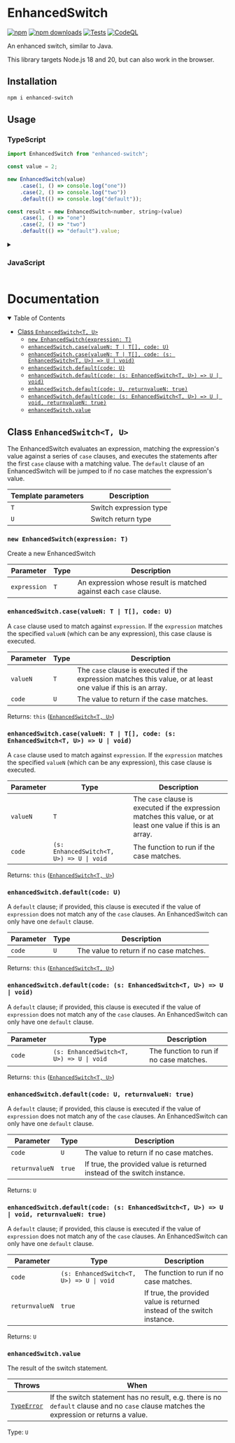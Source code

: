 # EnhancedSwitch

[![npm](https://img.shields.io/npm/v/enhanced-switch)](https://www.npmjs.com/package/enhanced-switch)
[![npm downloads](https://img.shields.io/npm/dt/enhanced-switch?label=downloads)](https://www.npmjs.com/package/enhanced-switch)
[![Tests](https://github.com/zefir-git/EnhancedSwitch/actions/workflows/test.yml/badge.svg)](https://github.com/zefir-git/EnhancedSwitch/actions/workflows/test.yml)
[![CodeQL](https://github.com/zefir-git/EnhancedSwitch/actions/workflows/github-code-scanning/codeql/badge.svg)](https://github.com/zefir-git/EnhancedSwitch/actions/workflows/github-code-scanning/codeql)

An enhanced switch, similar to Java.

This library targets Node.js 18 and 20, but can also work in the browser.

## Installation
```sh
npm i enhanced-switch
```

## Usage

### TypeScript

```js
import EnhancedSwitch from "enhanced-switch";

const value = 2;

new EnhancedSwitch(value)
    .case(1, () => console.log("one"))
    .case(2, () => console.log("two"))
    .default(() => console.log("default"));

const result = new EnhancedSwitch<number, string>(value)
    .case(1, () => "one")
    .case(2, () => "two")
    .default(() => "default").value;
```

<details>
<summary>

### JavaScript
</summary>


```js
import EnhancedSwitch from "enhanced-switch";

const value = 2;

new EnhancedSwitch(value)
    .case(1, () => console.log("one"))
    .case(2, () => console.log("two"))
    .default(() => console.log("default"));

const result = new EnhancedSwitch(value)
    .case(1, () => "one")
    .case(2, () => "two")
    .default(() => "default").value;
```
</details>

# Documentation

<details open>
<summary>Table of Contents</summary>

- [Class `EnhancedSwitch<T, U>`](#class-enhancedswitcht-u)
  - [`new EnhancedSwitch(expression: T)`](#new-enhancedswitchexpression-t)
  - [`enhancedSwitch.case(valueN: T | T[], code: U)`](#enhancedswitchcasevaluen-t--t-code-u)
  - [`enhancedSwitch.case(valueN: T | T[], code: (s: EnhancedSwitch<T, U>) => U | void)`](#enhancedswitchcasevaluen-t--t-code-s-enhancedswitcht-u--u--void)
  - [`enhancedSwitch.default(code: U)`](#enhancedswitchdefaultcode-u)
  - [`enhancedSwitch.default(code: (s: EnhancedSwitch<T, U>) => U | void)`](#enhancedswitchdefaultcode-s-enhancedswitcht-u--u--void)
  - [`enhancedSwitch.default(code: U, returnvalueN: true)`](#enhancedswitchdefaultcode-u-returnvaluen-true)
  - [`enhancedSwitch.default(code: (s: EnhancedSwitch<T, U>) => U | void, returnvalueN: true)`](#enhancedswitchdefaultcode-s-enhancedswitcht-u--u--void-returnvaluen-true)
  - [`enhancedSwitch.value`](#enhancedswitchvalue)

## Class `EnhancedSwitch<T, U>`

The EnhancedSwitch evaluates an expression, matching the expression's value against a series of `case` clauses, and executes the statements after the first `case` clause with a matching value. The `default` clause of an EnhancedSwitch will be jumped to if no case matches the expression's value.

| Template parameters | Description            |
|---------------------|------------------------|
| `T`                 | Switch expression type |
| `U`                 | Switch return type     |

### `new EnhancedSwitch(expression: T)`

Create a new EnhancedSwitch

| Parameter    | Type | Description                                                       |
|--------------|------|-------------------------------------------------------------------|
| `expression` | `T`  | An expression whose result is matched against each `case` clause. |

### `enhancedSwitch.case(valueN: T | T[], code: U)`

A `case` clause used to match against `expression`. If the `expression` matches the specified `valueN` (which can be any expression), this case clause is executed.

| Parameter | Type | Description                                                                                                    |
|-----------|------|----------------------------------------------------------------------------------------------------------------|
| `valueN`  | `T`  | The `case` clause is executed if the expression matches this value, or at least one value if this is an array. |
| `code`    | `U`  | The value to return if the case matches.                                                                       |

Returns: `this` ([`EnhancedSwitch<T, U>`](#class-enhancedswitcht-u))

### `enhancedSwitch.case(valueN: T | T[], code: (s: EnhancedSwitch<T, U>) => U | void)`

A `case` clause used to match against `expression`. If the `expression` matches the specified `valueN` (which can be any expression), this case clause is executed.

| Parameter | Type                                     | Description                                                                                                    |
|-----------|------------------------------------------|----------------------------------------------------------------------------------------------------------------|
| `valueN`  | `T`                                      | The `case` clause is executed if the expression matches this value, or at least one value if this is an array. |
| `code`    | `(s: EnhancedSwitch<T, U>) => U \| void` | The function to run if the case matches.                                                                       |

Returns: `this` ([`EnhancedSwitch<T, U>`](#class-enhancedswitcht-u))

### `enhancedSwitch.default(code: U)`

A `default` clause; if provided, this clause is executed if the value of `expression` does not match any of the `case` clauses. An EnhancedSwitch can only have one `default` clause.

| Parameter | Type | Description                             |
|-----------|------|-----------------------------------------|
| `code`    | `U`  | The value to return if no case matches. |

Returns: `this` ([`EnhancedSwitch<T, U>`](#class-enhancedswitcht-u))

### `enhancedSwitch.default(code: (s: EnhancedSwitch<T, U>) => U | void)`

A `default` clause; if provided, this clause is executed if the value of `expression` does not match any of the `case` clauses. An EnhancedSwitch can only have one `default` clause.

| Parameter | Type                                     | Description                              |
|-----------|------------------------------------------|------------------------------------------|
| `code`    | `(s: EnhancedSwitch<T, U>) => U \| void` | The function to run if no case matches.  |

Returns: `this` ([`EnhancedSwitch<T, U>`](#class-enhancedswitcht-u))

### `enhancedSwitch.default(code: U, returnvalueN: true)`

A `default` clause; if provided, this clause is executed if the value of `expression` does not match any of the `case` clauses. An EnhancedSwitch can only have one `default` clause.

| Parameter      | Type   | Description                                                             |
|----------------|--------|-------------------------------------------------------------------------|
| `code`         | `U`    | The value to return if no case matches.                                 |
| `returnvalueN` | `true` | If true, the provided value is returned instead of the switch instance. |

Returns: `U`

### `enhancedSwitch.default(code: (s: EnhancedSwitch<T, U>) => U | void, returnvalueN: true)`

A `default` clause; if provided, this clause is executed if the value of `expression` does not match any of the `case` clauses. An EnhancedSwitch can only have one `default` clause.

| Parameter      | Type                                     | Description                                                             |
|----------------|------------------------------------------|-------------------------------------------------------------------------|
| `code`         | `(s: EnhancedSwitch<T, U>) => U \| void` | The function to run if no case matches.                                 |
| `returnvalueN` | `true`                                   | If true, the provided value is returned instead of the switch instance. |

Returns: `U`

### `enhancedSwitch.value`

The result of the switch statement.

| Throws                                                                                                    | When                                                                                                                                     |
|-----------------------------------------------------------------------------------------------------------|------------------------------------------------------------------------------------------------------------------------------------------|
| [`TypeError`](https://developer.mozilla.org/en-US/docs/Web/JavaScript/Reference/Global_Objects/TypeError) | If the switch statement has no result, e.g. there is no `default` clause and no `case` clause matches the expression or returns a value. |

Type: `U`
